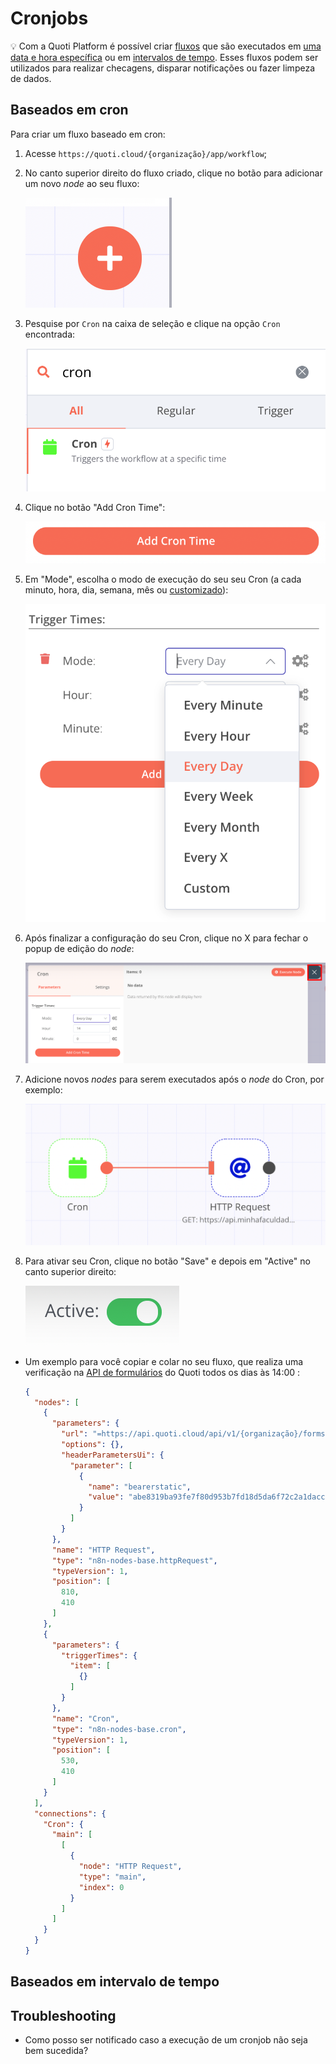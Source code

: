 # Cronjobs




💡 Com a Quoti Platform é possível criar [fluxos](Workflow%20Engine%2057f81619f9404503a987adf92221e7e4.md) que são executados em [uma data e hora específica](Cronjobs%20c03c5734c44545ce9a118215dbf35ba6.md) ou em [intervalos de tempo](Cronjobs%20c03c5734c44545ce9a118215dbf35ba6.md). Esses fluxos podem ser utilizados para realizar checagens, disparar notificações ou fazer limpeza de dados.



## Baseados em cron

Para criar um fluxo baseado em cron:

1. Acesse `https://quoti.cloud/{organização}/app/workflow`;
2. No canto superior direito do fluxo criado, clique no botão para adicionar um novo *node* ao seu fluxo:
    
    ![Captura de Tela 2021-12-11 às 10.24.50.png](Cronjobs%20c03c5734c44545ce9a118215dbf35ba6/Captura_de_Tela_2021-12-11_as_10.24.50.png)
    
3. Pesquise por `Cron` na caixa de seleção e clique na opção `Cron` encontrada:
    
    ![Captura de Tela 2021-12-11 às 10.26.25.png](Cronjobs%20c03c5734c44545ce9a118215dbf35ba6/Captura_de_Tela_2021-12-11_as_10.26.25.png)
    
4. Clique no botão "Add Cron Time": 
    
    ![Captura de Tela 2021-12-11 às 10.27.35.png](Cronjobs%20c03c5734c44545ce9a118215dbf35ba6/Captura_de_Tela_2021-12-11_as_10.27.35.png)
    
5. Em "Mode", escolha o modo de execução do seu seu Cron (a cada minuto, hora, dia, semana, mês ou [customizado](https://receitasdecodigo.com.br/java/o-basico-sobre-cron-expression)): 
    
    ![Captura de Tela 2021-12-11 às 10.29.43.png](Cronjobs%20c03c5734c44545ce9a118215dbf35ba6/Captura_de_Tela_2021-12-11_as_10.29.43.png)
    
6. Após finalizar a configuração do seu Cron, clique no X para fechar o popup de edição do *node*:
    
    ![Captura de Tela 2021-12-11 às 10.31.18.png](Cronjobs%20c03c5734c44545ce9a118215dbf35ba6/Captura_de_Tela_2021-12-11_as_10.31.18.png)
    
7. Adicione novos *nodes* para serem executados após o *node* do Cron, por exemplo: 
    
    ![Captura de Tela 2021-12-11 às 10.34.39.png](Cronjobs%20c03c5734c44545ce9a118215dbf35ba6/Captura_de_Tela_2021-12-11_as_10.34.39.png)
    
8. Para ativar seu Cron, clique no botão "Save" e depois em "Active" no canto superior direito:
    
    ![Captura de Tela 2021-12-11 às 10.36.43.png](Cronjobs%20c03c5734c44545ce9a118215dbf35ba6/Captura_de_Tela_2021-12-11_as_10.36.43.png)
    

- Um exemplo para você copiar e colar no seu fluxo, que realiza uma verificação na [API de formulários](Criador%20de%20formula%CC%81rios%20ae4d18b95c37490f953070bea5837210.md) do Quoti todos os dias às 14:00 :
    
    ```json
    {
      "nodes": [
        {
          "parameters": {
            "url": "=https://api.quoti.cloud/api/v1/{organização}/forms/100001/responses",
            "options": {},
            "headerParametersUi": {
              "parameter": [
                {
                  "name": "bearerstatic",
                  "value": "abe8319ba93fe7f80d953b7fd18d5da6f72c2a1dacc4c78b7db3a0b968a3"
                }
              ]
            }
          },
          "name": "HTTP Request",
          "type": "n8n-nodes-base.httpRequest",
          "typeVersion": 1,
          "position": [
            810,
            410
          ]
        },
        {
          "parameters": {
            "triggerTimes": {
              "item": [
                {}
              ]
            }
          },
          "name": "Cron",
          "type": "n8n-nodes-base.cron",
          "typeVersion": 1,
          "position": [
            530,
            410
          ]
        }
      ],
      "connections": {
        "Cron": {
          "main": [
            [
              {
                "node": "HTTP Request",
                "type": "main",
                "index": 0
              }
            ]
          ]
        }
      }
    }
    ```
    

## Baseados em intervalo de tempo

## Troubleshooting

- Como posso ser notificado caso a execução de um cronjob não seja bem sucedida?